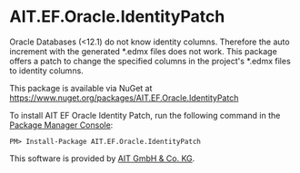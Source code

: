 AIT.EF.Oracle.IdentityPatch
===========================

Oracle Databases (<12.1) do not know identity columns. Therefore the auto increment with the generated \*.edmx files does not work. This package offers a patch to change the specified columns in the project's \*.edmx files to identity columns.

This package is available via NuGet at https://www.nuget.org/packages/AIT.EF.Oracle.IdentityPatch

To install AIT EF Oracle Identity Patch, run the following command in the [Package Manager Console](http://docs.nuget.org/docs/start-here/using-the-package-manager-console):

    PM> Install-Package AIT.EF.Oracle.IdentityPatch

This software is provided by [AIT GmbH & Co. KG](http://www.aitgmbh.de/en/).